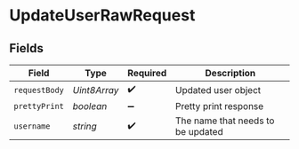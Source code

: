 # UpdateUserRawRequest


## Fields

| Field                             | Type                              | Required                          | Description                       |
| --------------------------------- | --------------------------------- | --------------------------------- | --------------------------------- |
| `requestBody`                     | *Uint8Array*                      | :heavy_check_mark:                | Updated user object               |
| `prettyPrint`                     | *boolean*                         | :heavy_minus_sign:                | Pretty print response             |
| `username`                        | *string*                          | :heavy_check_mark:                | The name that needs to be updated |